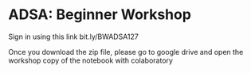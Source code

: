 # ADSA: Beginner Workshop
Sign in using this link
bit.ly/BWADSA127

Once you download the zip file, please go to google drive and open the workshop copy of the notebook with colaboratory
